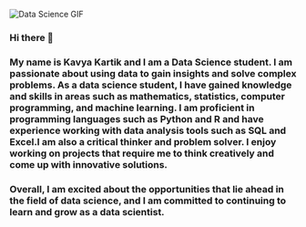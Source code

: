 ![Data Science GIF](https://media.giphy.com/media/doXBzUFJRxpaUbuaqz/giphy.gif)
### Hi there 👋
### My name is Kavya Kartik and I am a Data Science student. I am passionate about using data to gain insights and solve complex problems. As a data science student, I have gained knowledge and skills in areas such as mathematics, statistics, computer programming, and machine learning. I am proficient in programming languages such as Python and R and have experience working with data analysis tools such as SQL and Excel.I am also a critical thinker and problem solver. I enjoy working on projects that require me to think creatively and come up with innovative solutions.
### Overall, I am excited about the opportunities that lie ahead in the field of data science, and I am committed to continuing to learn and grow as a data scientist.

<!--
**2k0v11/2k0v11** is a ✨ _special_ ✨ repository because its `README.md` (this file) appears on your GitHub profile.

Here are some ideas to get you started:

- 🔭 I’m currently working on ...
- 🌱 I’m currently learning ...
- 👯 I’m looking to collaborate on ...
- 🤔 I’m looking for help with ...
- 💬 Ask me about ...
- 📫 How to reach me: ...
- 😄 Pronouns: ...
- ⚡ Fun fact: ...
-->
